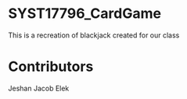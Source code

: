 # SYST17796_CardGame

This is a recreation of blackjack created for our class

# Contributors
Jeshan
Jacob
Elek
